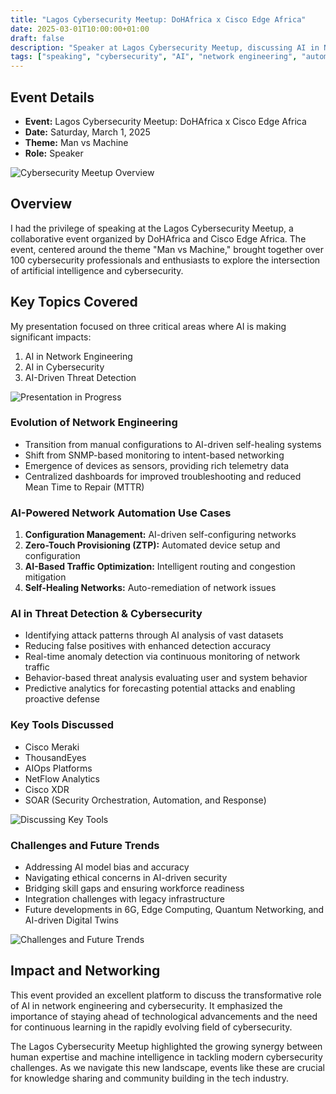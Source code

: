 ```yaml
---
title: "Lagos Cybersecurity Meetup: DoHAfrica x Cisco Edge Africa"
date: 2025-03-01T10:00:00+01:00
draft: false
description: "Speaker at Lagos Cybersecurity Meetup, discussing AI in Network Engineering, Automation, and Threat Detection"
tags: ["speaking", "cybersecurity", "AI", "network engineering", "automation", "threat detection"]
---
```


## Event Details

- **Event:** Lagos Cybersecurity Meetup: DoHAfrica x Cisco Edge Africa
- **Date:** Saturday, March 1, 2025
- **Theme:** Man vs Machine
- **Role:** Speaker

![Cybersecurity Meetup Overview](../assets/img/IRV_0897.jpg)

## Overview

I had the privilege of speaking at the Lagos Cybersecurity Meetup, a collaborative event organized by DoHAfrica and Cisco Edge Africa. The event, centered around the theme "Man vs Machine," brought together over 100 cybersecurity professionals and enthusiasts to explore the intersection of artificial intelligence and cybersecurity.

## Key Topics Covered

My presentation focused on three critical areas where AI is making significant impacts:

1. AI in Network Engineering
2. AI in Cybersecurity
3. AI-Driven Threat Detection

![Presentation in Progress](../assets/img/IRV_0834.jpg)

### Evolution of Network Engineering

- Transition from manual configurations to AI-driven self-healing systems
- Shift from SNMP-based monitoring to intent-based networking
- Emergence of devices as sensors, providing rich telemetry data
- Centralized dashboards for improved troubleshooting and reduced Mean Time to Repair (MTTR)

### AI-Powered Network Automation Use Cases

1. **Configuration Management:** AI-driven self-configuring networks
2. **Zero-Touch Provisioning (ZTP):** Automated device setup and configuration
3. **AI-Based Traffic Optimization:** Intelligent routing and congestion mitigation
4. **Self-Healing Networks:** Auto-remediation of network issues

### AI in Threat Detection & Cybersecurity

- Identifying attack patterns through AI analysis of vast datasets
- Reducing false positives with enhanced detection accuracy
- Real-time anomaly detection via continuous monitoring of network traffic
- Behavior-based threat analysis evaluating user and system behavior
- Predictive analytics for forecasting potential attacks and enabling proactive defense

### Key Tools Discussed

- Cisco Meraki
- ThousandEyes
- AIOps Platforms
- NetFlow Analytics
- Cisco XDR
- SOAR (Security Orchestration, Automation, and Response)

![Discussing Key Tools](../assets/img/IRV_0830.jpg)

### Challenges and Future Trends

- Addressing AI model bias and accuracy
- Navigating ethical concerns in AI-driven security
- Bridging skill gaps and ensuring workforce readiness
- Integration challenges with legacy infrastructure
- Future developments in 6G, Edge Computing, Quantum Networking, and AI-driven Digital Twins

![Challenges and Future Trends](../assets/img/IRV_0897.jpg)

## Impact and Networking

This event provided an excellent platform to discuss the transformative role of AI in network engineering and cybersecurity. It emphasized the importance of staying ahead of technological advancements and the need for continuous learning in the rapidly evolving field of cybersecurity.

The Lagos Cybersecurity Meetup highlighted the growing synergy between human expertise and machine intelligence in tackling modern cybersecurity challenges. As we navigate this new landscape, events like these are crucial for knowledge sharing and community building in the tech industry.
